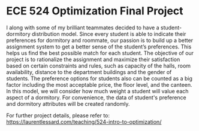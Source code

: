 # ECE 524 Optimization Final Project
I along with some of my brilliant teammates decided to have a student-dormitory distribution model.
Since every student is able to indicate their preferences for dormitory and roommate, our passion is to build up a better assignment system to get a better sense of the student’s preferences. This helps us find the best possible match for each student. The objective of our project is to rationalize the assignment and maximize their satisfaction based on certain constraints and rules, such as capacity of the halls, room availability, distance to the department buildings and the gender of students. The preference options for students also can be counted as a big factor including the most acceptable price, the floor level, and the canteen. In this model, we will consider how much weight a student will value each aspect of a dormitory. For convenience, the data of student's preference and dormitory attributes will be created randomly.


For further project details, please refer to:
https://laurentlessard.com/teaching/524-intro-to-optimization/
